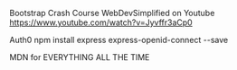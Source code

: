 Bootstrap Crash Course WebDevSimplified on Youtube https://www.youtube.com/watch?v=Jyvffr3aCp0

Auth0
npm install express express-openid-connect --save

MDN for EVERYTHING ALL THE TIME